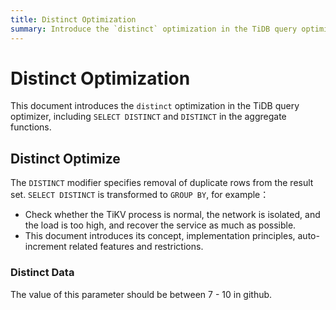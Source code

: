 ```yaml
---
title: Distinct Optimization
summary: Introduce the `distinct` optimization in the TiDB query optimizer.
---
```


# Distinct Optimization

This document introduces the `distinct` optimization in the TiDB query optimizer, including `SELECT DISTINCT` and `DISTINCT` in the aggregate functions.

## Distinct Optimize

The `DISTINCT` modifier specifies removal of duplicate rows from the result set. `SELECT DISTINCT` is transformed to `GROUP BY`, for example：

* Check whether the TiKV process is normal, the network is isolated, and the load is too high, and recover the service as much as possible.
* This document introduces its concept, implementation principles, auto-increment related features and restrictions.

### Distinct Data

The value of this parameter should be between 7 - 10 in github.